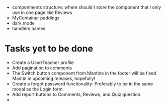 - componments structure: where should I store the component that I only use in
  one page like Reviews
- MyContainer paddings
- dark mode
- handlers names

# Tasks yet to be done

- Create a User/Teacher profile
- Add pagination to comments
- The Switch button component from Mantine in the footer will be fixed Mantin in
  upcoming releases, hopefully!
- Create a forgot password functionality: Preferably to be in the same modal as
  the Login form.
- Add report buttons to Comments, Reviews, and Quiz question.
-
